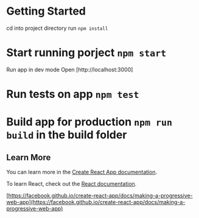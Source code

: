# Getting Started

cd into project directory
run `npm install`

# Start running porject `npm start`

Run app in dev mode
Open [http://localhost:3000]





# Run tests on app `npm test`

# Build app for production `npm run build` in the build folder


## Learn More

You can learn more in the [Create React App documentation](https://facebook.github.io/create-react-app/docs/getting-started).

To learn React, check out the [React documentation](https://reactjs.org/).

[https://facebook.github.io/create-react-app/docs/making-a-progressive-web-app](https://facebook.github.io/create-react-app/docs/making-a-progressive-web-app)
